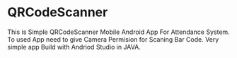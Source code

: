 # QRCodeScanner
This is Simple QRCodeScanner Mobile Android App For Attendance System.
To used App need to give Camera Permision for Scaning Bar Code.
Very simple app Build with Andriod Studio in JAVA.
